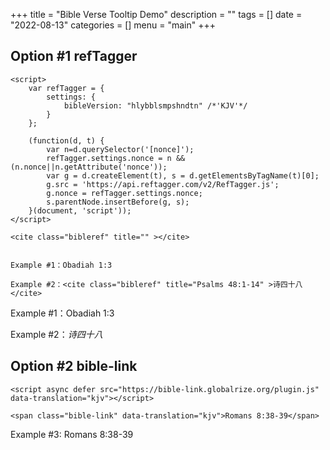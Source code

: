 +++
title = "Bible Verse Tooltip Demo"
description = ""
tags = []
date = "2022-08-13"
categories = []
menu = "main"
+++


## Option #1 refTagger
```
<script>
	var refTagger = {
		settings: {
			bibleVersion: "hlybblsmpshndtn" /*'KJV'*/
		}
	}; 

	(function(d, t) {
		var n=d.querySelector('[nonce]');
		refTagger.settings.nonce = n && (n.nonce||n.getAttribute('nonce'));
		var g = d.createElement(t), s = d.getElementsByTagName(t)[0];
		g.src = 'https://api.reftagger.com/v2/RefTagger.js';
		g.nonce = refTagger.settings.nonce;
		s.parentNode.insertBefore(g, s);
	}(document, 'script'));
</script>

<cite class="bibleref" title="" ></cite> 


Example #1：Obadiah 1:3

Example #2：<cite class="bibleref" title="Psalms 48:1-14" >诗四十八</cite>

```
<script>
	var refTagger = {
		settings: {
			bibleVersion: "hlybblsmpshndtn" /*'KJV'*/
		}
	}; 

	(function(d, t) {
		var n=d.querySelector('[nonce]');
		refTagger.settings.nonce = n && (n.nonce||n.getAttribute('nonce'));
		var g = d.createElement(t), s = d.getElementsByTagName(t)[0];
		g.src = 'https://api.reftagger.com/v2/RefTagger.js';
		g.nonce = refTagger.settings.nonce;
		s.parentNode.insertBefore(g, s);
	}(document, 'script'));
</script>

Example #1：Obadiah 1:3

Example #2：<cite class="bibleref" title="Psalms 48:1-14" >诗四十八</cite>



## Option #2 bible-link

```
<script async defer src="https://bible-link.globalrize.org/plugin.js" data-translation="kjv"></script>

<span class="bible-link" data-translation="kjv">Romans 8:38-39</span>
```

Example #3: <span class="bible-link" data-translation="kjv">Romans 8:38-39</span>

<script async defer src="https://bible-link.globalrize.org/plugin.js" data-translation="kjv"></script>